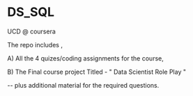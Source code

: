 # DS_SQL
UCD @ coursera

The repo includes ,

A)  All the 4 quizes/coding assignments for the course,

B)  The Final course project Titled - " Data Scientist Role Play "

-- plus additional material for the required questions.
